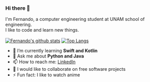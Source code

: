 ### Hi there 👋
I'm Fernando, a computer engineering student at UNAM school of engineering.<br>
I like to code and learn new things.<br>
<br>
[![Fernando's github stats](https://github-readme-stats.vercel.app/api?username=Fernando1612&show_icons=true&count_private=true&show_icons=true)](https://github.com/anuraghazra/github-readme-stats)
[![Top Langs](https://github-readme-stats.vercel.app/api/top-langs/?username=Fernando1612&hide=javascript,html&layout=compact)](https://github.com/anuraghazra/github-readme-stats)

- 🌱 I’m currently learning **Swift and Kotlin**
- 💬 Ask me about **Python and Java**
- 📫 How to reach me: [LinkedIn](https://www.linkedin.com/in/fernando-maceda-patricio-6b23b61bb/)
- 👯 I would like to collaborate on free software projects
- ⚡ Fun fact: I like to watch anime

<!--
**Fernando1612/Fernando1612** is a ✨ _special_ ✨ repository because its `README.md` (this file) appears on your GitHub profile.

Here are some ideas to get you started:

- 🔭 I’m currently working on ...
- 🌱 I’m currently learning ...
- 👯 I’m looking to collaborate on ...
- 🤔 I’m looking for help with ...
- 💬 Ask me about ...
- 📫 How to reach me: ...
- 😄 Pronouns: ...
- ⚡ Fun fact: ...
-->
